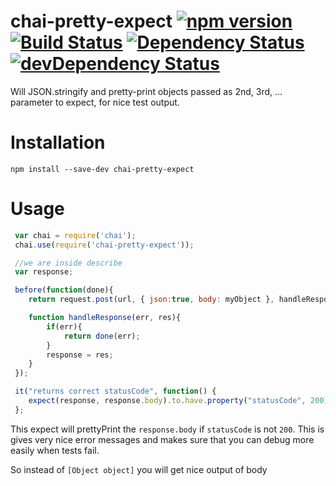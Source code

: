 chai-pretty-expect [![npm version](https://badge.fury.io/js/chai-pretty-expect.svg)](http://badge.fury.io/js/chai-pretty-expect) [![Build Status](https://travis-ci.org/e-conomic/chai-pretty-expect.svg?branch=master)](https://travis-ci.org/e-conomic/chai-pretty-expect) [![Dependency Status](https://david-dm.org/e-conomic/chai-pretty-expect.svg)](https://david-dm.org/e-conomic/chai-pretty-expect) [![devDependency Status](https://david-dm.org/e-conomic/chai-pretty-expect/dev-status.svg)](https://david-dm.org/e-conomic/chai-pretty-expect#info=devDependencies)
==================

Will JSON.stringify and pretty-print objects passed as 2nd, 3rd, ... parameter to expect, for nice test output.

Installation
============
`npm install --save-dev chai-pretty-expect`

Usage
=====

```js
 var chai = require('chai');
 chai.use(require('chai-pretty-expect'));

 //we are inside describe
 var response;

 before(function(done){
    return request.post(url, { json:true, body: myObject }, handleResponse); //post invalid json

    function handleResponse(err, res){
        if(err){
            return done(err);
        }
        response = res;
    }
 });

 it("returns correct statusCode", function() {
    expect(response, response.body).to.have.property("statusCode", 200);
 };

```

 This expect will prettyPrint the `response.body` if `statusCode` is not `200`. This is gives very nice error messages and makes sure that you can debug more easily when tests fail.

 So instead of `[Object object]` you will get nice output of body


